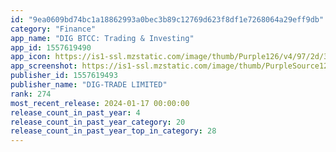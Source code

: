 ```yaml
---
id: "9ea0609bd74bc1a18862993a0bec3b89c12769d623f8df1e7268064a29eff9db"
category: "Finance"
app_name: "DIG BTCC: Trading & Investing"
app_id: 1557619490
app_icon: https://is1-ssl.mzstatic.com/image/thumb/Purple126/v4/97/2d/3d/972d3dd3-f707-dbe6-ca03-1e95f4a3e4bb/AppIcon-0-0-1x_U007emarketing-0-8-0-0-sRGB-85-220.png/1024x1024bb.png
app_screenshot: https://is1-ssl.mzstatic.com/image/thumb/PurpleSource126/v4/44/b4/c4/44b4c4db-f710-80eb-e1d4-cd78acafa4a1/2fbb01df-b952-498f-809a-2a01f89f0d1c_202206_AppstorePreview_1242x2688_EN_1.png/1242x2688bb.png
publisher_id: 1557619493
publisher_name: "DIG-TRADE LIMITED"
rank: 274
most_recent_release: 2024-01-17 00:00:00
release_count_in_past_year: 4
release_count_in_past_year_category: 20
release_count_in_past_year_top_in_category: 28
---
```


